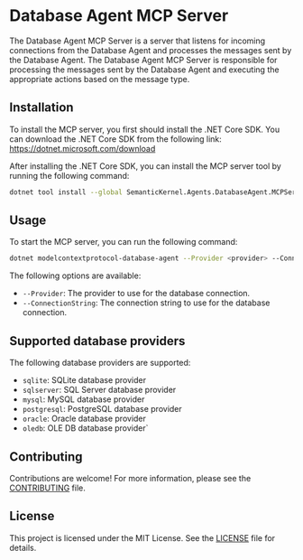 ﻿# Database Agent MCP Server

The Database Agent MCP Server is a server that listens for incoming connections from the Database Agent and processes the messages sent by the Database Agent. The Database Agent MCP Server is responsible for processing the messages sent by the Database Agent and executing the appropriate actions based on the message type.

## Installation

To install the MCP server, you first should install the .NET Core SDK. 
You can download the .NET Core SDK from the following link: https://dotnet.microsoft.com/download

After installing the .NET Core SDK, you can install the MCP server tool by running the following command:

```bash
dotnet tool install --global SemanticKernel.Agents.DatabaseAgent.MCPServer
```

## Usage

To start the MCP server, you can run the following command:

```bash
dotnet modelcontextprotocol-database-agent --Provider <provider> --ConnectionString <connection-string>
```

The following options are available:

- `--Provider`: The provider to use for the database connection.
- `--ConnectionString`: The connection string to use for the database connection.


## Supported database providers

The following database providers are supported:

- `sqlite`: SQLite database provider
- `sqlserver`: SQL Server database provider
- `mysql`: MySQL database provider
- `postgresql`: PostgreSQL database provider
- `oracle`: Oracle database provider
- `oledb`: OLE DB database provider`

## Contributing

Contributions are welcome! For more information, please see the [CONTRIBUTING](../../CONTRIBUTING.md) file.

## License

This project is licensed under the MIT License. See the [LICENSE](../../LICENSE.md) file for details.